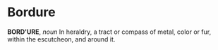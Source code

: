 # Bordure

**BORD'URE**, _noun_ In heraldry, a tract or compass of metal, color or fur, within the escutcheon, and around it.